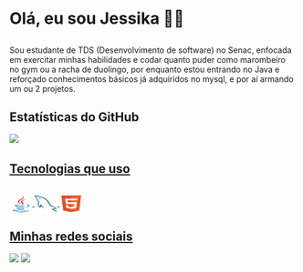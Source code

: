
# Olá, eu sou Jessika 👋😁

## 
Sou estudante de TDS (Desenvolvimento de software) no Senac, enfocada em exercitar minhas habilidades
e codar quanto puder como marombeiro no gym ou a racha de duolingo, por enquanto estou entrando no Java
e reforçado conhecimentos básicos já adquiridos no mysql, e por aí armando um ou 2 projetos.


## Estatísticas do GitHub
<div>
   <a href="https://github.com/Jessikamcc">
   <img height="180em" src="https://github-readme-stats.vercel.app/api?username=Jessikamcc&show_icons=true&theme=tokyonight&include_all_commits=true&count_private=true"/>
</div>

## Tecnologias que uso

<div style="display: inline_block"><br>
  <img align="center" alt="Java" height="30" width="40" src="https://raw.githubusercontent.com/devicons/devicon/master/icons/java/java-original.svg">
  <img align="center" alt="MySQL" height="30" width="40" src="https://raw.githubusercontent.com/devicons/devicon/master/icons/mysql/mysql-original.svg">
  <img align="center" alt="HTML" height="30" width="40" src="https://raw.githubusercontent.com/devicons/devicon/master/icons/html5/html5-original.svg">
</div>


## Minhas redes sociais
<div> 
  <a href="mailto:jessikamcc44@gmail.com"><img src="https://img.shields.io/badge/-Gmail-%23333?style=for-the-badge&logo=gmail&logoColor=white" target="_blank"></a>
  <a href="https://www.linkedin.com/in/jessika-m-chavez-casilla-9977b01b4/" target="_blank"><img src="https://img.shields.io/badge/-LinkedIn-%230077B5?style=for-the-badge&logo=linkedin&logoColor=white" target="_blank"></a>
</div>

